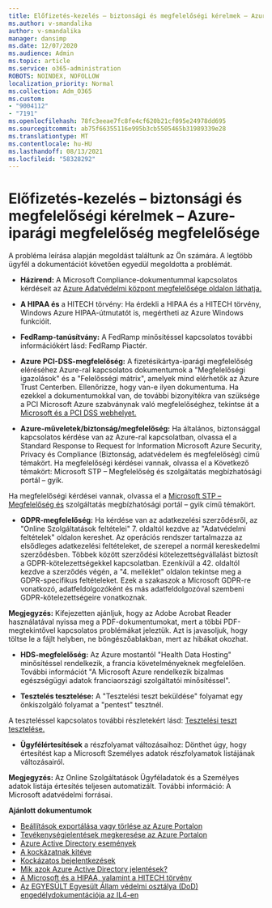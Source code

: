 ```yaml
---
title: Előfizetés-kezelés – biztonsági és megfelelőségi kérelmek – Azure-iparági megfelelőség megfelelősége
ms.author: v-smandalika
author: v-smandalika
manager: dansimp
ms.date: 12/07/2020
ms.audience: Admin
ms.topic: article
ms.service: o365-administration
ROBOTS: NOINDEX, NOFOLLOW
localization_priority: Normal
ms.collection: Adm_O365
ms.custom:
- "9004112"
- "7191"
ms.openlocfilehash: 78fc3eeae7fc8fe4cf620b21cf095e24978dd695
ms.sourcegitcommit: ab75f66355116e995b3cb5505465b31989339e28
ms.translationtype: MT
ms.contentlocale: hu-HU
ms.lasthandoff: 08/13/2021
ms.locfileid: "58328292"
---
```

# <a name="subscription-management---security-and-compliance-requests---azure-industry-compliance-accreditation"></a>Előfizetés-kezelés – biztonsági és megfelelőségi kérelmek – Azure-iparági megfelelőség megfelelősége

A probléma leírása alapján megoldást találtunk az Ön számára. A legtöbb ügyfél a dokumentációt követően egyedül megoldotta a problémát.

- **Házirend:** A Microsoft Compliance-dokumentummal kapcsolatos kérdéseit az [Azure Adatvédelmi központ megfelelősége oldalon láthatja.](https://docs.microsoft.com/compliance/regulatory/offering-SOC)

- **A HIPAA és** a HITECH törvény: Ha érdekli a HIPAA és a HITECH törvény, Windows Azure HIPAA-útmutatót is, megértheti az Azure Windows funkcióit.

- **FedRamp-tanúsítvány:** A FedRamp minősítéssel kapcsolatos további információkért lásd: FedRamp Piactér.

- **Azure PCI-DSS-megfelelőség:** A fizetésikártya-iparági megfelelőség eléréséhez Azure-ral kapcsolatos dokumentumok a "Megfelelőségi igazolások" és a "Felelősségi mátrix", amelyek mind elérhetők az Azure Trust Centerben. Ellenőrizze, hogy van-e ilyen dokumentuma. Ha ezekkel a dokumentumokkal van, de további bizonyítékra van szüksége a PCI Microsoft Azure szabványnak való megfelelőséghez, tekintse át a [Microsoft és a PCI DSS webhelyet.](https://docs.microsoft.com/compliance/regulatory/offering-PCI-DSS)

- **Azure-műveletek/biztonság/megfelelőség:** Ha általános, biztonsággal kapcsolatos kérdése van az Azure-ral kapcsolatban, olvassa el a Standard Response to Request for Information Microsoft Azure Security, Privacy és Compliance (Biztonság, adatvédelem és megfelelőség) című témakört. Ha megfelelőségi kérdései vannak, olvassa el a Következő témakört: Microsoft STP – Megfelelőség és szolgáltatás megbízhatósági portál – gyik.

Ha megfelelőségi kérdései vannak, olvassa el a [Microsoft STP – Megfelelőség és](https://www.microsoft.com/trust-center/compliance/compliance-overview) szolgáltatás megbízhatósági portál – gyik című témakört.

- **GDPR-megfelelőség:** Ha kérdése van az adatkezelési szerződésről, az "Online Szolgáltatások feltételei" 7. oldaltól kezdve az "Adatvédelmi feltételek" oldalon kereshet. Az operációs rendszer tartalmazza az elsődleges adatkezelési feltételeket, de szerepel a normál kereskedelmi szerződésben. Többek között szerződési kötelezettségvállalást biztosít a GDPR-kötelezettségekkel kapcsolatban. Ezenkívül a 42. oldaltól kezdve a szerződés végén, a "4. melléklet" oldalon tekintse meg a GDPR-specifikus feltételeket. Ezek a szakaszok a Microsoft GDPR-re vonatkozó, adatfeldolgozóként és más adatfeldolgozóval szembeni GDPR-kötelezettségeire vonatkoznak.

**Megjegyzés:** Kifejezetten ajánljuk, hogy az Adobe Acrobat Reader használatával nyissa meg a PDF-dokumentumokat, mert a többi PDF-megtekintővel kapcsolatos problémákat jeleztük. Azt is javasoljuk, hogy töltse le a fájlt helyben, ne böngészőablakban, mert az hibákat okozhat.

- **HDS-megfelelőség:** Az Azure mostantól "Health Data Hosting" minősítéssel rendelkezik, a francia követelményeknek megfelelően. További információt "A Microsoft Azure rendelkezik bizalmas egészségügyi adatok franciaországi szolgáltatói minősítéssel".

- **Tesztelés tesztelése:** A "Tesztelési teszt beküldése" folyamat egy önkiszolgáló folyamat a "pentest" tesztnél.

A teszteléssel kapcsolatos további részletekért lásd: [Tesztelési teszt tesztelése.](https://docs.microsoft.com/azure/security/fundamentals/pen-testing)

- **Ügyfélértesítések** a részfolyamat változásaihoz: Dönthet úgy, hogy értesítést kap a Microsoft Személyes adatok részfolyamatok listájának változásairól.

**Megjegyzés:** Az Online Szolgáltatások Ügyféladatok és a Személyes adatok listája értesítés teljesen automatizált. További információ: A Microsoft adatvédelmi forrásai.

**Ajánlott dokumentumok**

- [Beállítások exportálása vagy törlése az Azure Portalon](https://docs.microsoft.com/azure/azure-portal/set-preferences)
- [Tevékenységjelentések megkeresése az Azure Portalon](https://docs.microsoft.com/azure/active-directory/reports-monitoring/howto-find-activity-reports)
- [Azure Active Directory események](https://docs.microsoft.com/azure/active-directory/identity-protection/overview-identity-protection)
- [A kockázatnak kitéve](https://docs.microsoft.com/azure/active-directory/identity-protection/overview-identity-protection)
- [Kockázatos bejelentkezések](https://docs.microsoft.com/azure/active-directory/identity-protection/overview-identity-protection)
- [Mik azok Azure Active Directory jelentések?](https://docs.microsoft.com/azure/active-directory/reports-monitoring/overview-reports)
- [A Microsoft és a HIPAA, valamint a HITECH törvény](https://docs.microsoft.com/compliance/regulatory/offering-hipaa-hitech)
- [Az EGYESÜLT Egyesült Állam védelmi osztálya (DoD) engedélydokumentációja az IL4-en](https://docs.microsoft.com/compliance/regulatory/offering-DoD-DISA-L2-L4-L5)













